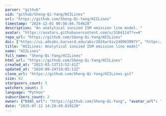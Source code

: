 ```yaml
---
parser: "github"
uid: "github/Sheng-Qi-Yang/HIILines"
url: "https://github.com/Sheng-Qi-Yang/HIILines"
timestamp: "2024-12-01 00:56:04.754628"
description: "An analytical ionized ISM emission line model. "
avatar: "https://avatars.githubusercontent.com/u/31641147?v=4"
repo_url: "https://github.com/Sheng-Qi-Yang/HIILines"
doi: ["https://ui.adsabs.harvard.edu/abs/2024arXiv240903997Y", "https://ui.adsabs.harvard.edu/abs/2023MNRAS.525.5989Y", "https://ui.adsabs.harvard.edu/abs/2024ascl.soft11022Y/abstract"]
title: "HIILines: Analytical ionized ISM emission line model"
name: "HIILines"
full_name: "Sheng-Qi-Yang/HIILines"
html_url: "https://github.com/Sheng-Qi-Yang/HIILines"
created_at: "2023-03-13T13:52:41Z"
updated_at: "2024-09-24T19:05:13Z"
clone_url: "https://github.com/Sheng-Qi-Yang/HIILines.git"
size: 62
stargazers_count: 5
watchers_count: 5
language: "Python"
subscribers_count: 2
owner: {"html_url": "https://github.com/Sheng-Qi-Yang", "avatar_url": "https://avatars.githubusercontent.com/u/31641147?v=4", "login": "Sheng-Qi-Yang", "type": "User"}
date: "2025-07-12 14:28:49.819129"
---
```

